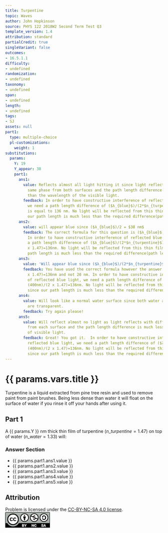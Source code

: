 ```yaml
---
title: Turpentine
topic: Waves
author: John Hopkinson
source: PHYS 122 2018W2 Second Term Test Q3
template_version: 1.4
attribution: standard
partialCredit: true
singleVariant: false
outcomes:
- 16.5.1.1
difficulty:
- undefined
randomization:
- undefined
taxonomy:
- undefined
span:
- undefined
length:
- undefined
tags:
- SJ
assets: null
part1:
  type: multiple-choice
  pl-customizations:
    weight: 1
substitutions:
  params:
    Y: 19
    Y_appear: 38
    part1:
      ans1:
        value: Reflects almost all light hitting it since light reflects with the
          same phase from both surfaces and the path length difference is much less
          than the wavelength of the visible light.
        feedback: In order to have constructive interference of reflected blue light,
          we need a path length difference of ($λ_{blue}$)/(2*$n_{turpentine}$) which
          is equal to 136 nm. No light will be reflected from this thin film since
          our path length is much less than the required difference(path length<<136nm).
      ans2:
        value: will appear blue since ($λ_{blue}$)/2 = $38 nm$
        feedback: The correct formula for this question is ($λ_{blue}$)/(2*$n_{turpentine}$).
          In order to have constructive interference of reflected blue light, we need
          a path length difference of ($λ_{blue}$)/(2*$n_{turpentine}$)= (400nm)/(2
          x 1.47)=136nm. No light will be reflected from this thin film since our
          path length is much less than the required difference(path length<<136nm).
      ans3:
        value: 'Will appear blue since ($λ_{blue}$)/(2*$n_{turpentine}$)= $38 nm$ '
        feedback: You have used the correct formula however the answer is (400nm)/(2
          x 1.47)=136nm and not 20 nm. In order to have constructive interference
          of reflected blue light, we need a path length difference of ($λ_{blue}$)/(2*$n_{turpentine}$)=
          (400nm)/(2 x 1.47)=136nm. No light will be reflected from this thin film
          since our path length is much less than the required difference(path length<<136nm).
      ans4:
        value: Will look like a normal water surface since both water and turpentine
          are transparent.
        feedback: Try again please!
      ans5:
        value: Will reflect almost no light as light reflects with different phases
          from each surface and the path length difference is much less than the wavelength
          of visible light.
        feedback: Great! You got it.  In order to have constructive interference of
          reflected blue light, we need a path length difference of ($λ_{blue}$)/(2*$n_{turpentine}$)=
          (400nm)/(2 x 1.47)=136nm. No light will be reflected from this thin film
          since our path length is much less than the required difference(path length<<136nm)
---
```

# {{ params.vars.title }}
Turpentine is a liquid extracted from pine tree resin and used to remove paint from paint brushes. Being less dense than water it will float on the surface of water if you rinse it off your hands after using it.

## Part 1

A {{ params.Y }} nm thick thin film of turpentine ($n\_{turpentine}=1.47$) on top of water ($n\_{water}=1.33$) will:

### Answer Section

- {{ params.part1.ans1.value }}
- {{ params.part1.ans2.value }}
- {{ params.part1.ans3.value }}
- {{ params.part1.ans4.value }}
- {{ params.part1.ans5.value }}

## Attribution

Problem is licensed under the [CC-BY-NC-SA 4.0 license](https://creativecommons.org/licenses/by-nc-sa/4.0/).<br> ![The Creative Commons 4.0 license requiring attribution-BY, non-commercial-NC, and share-alike-SA license.](https://raw.githubusercontent.com/firasm/bits/master/by-nc-sa.png)